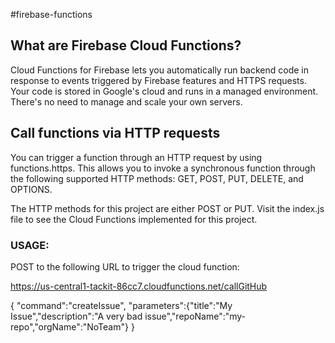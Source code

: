 #firebase-functions

## What are Firebase Cloud Functions?

Cloud Functions for Firebase lets you automatically run backend code in response to events triggered by Firebase features and HTTPS requests. Your code is stored in Google's cloud and runs in a managed environment. There's no need to manage and scale your own servers.

## Call functions via HTTP requests

You can trigger a function through an HTTP request by using functions.https. This allows you to invoke a synchronous function through the following supported HTTP methods: GET, POST, PUT, DELETE, and OPTIONS.

The HTTP methods for this project are either POST or PUT. Visit the index.js file to see the Cloud Functions implemented for this project.

### USAGE:

POST to the following URL to trigger the cloud function:

https://us-central1-tackit-86cc7.cloudfunctions.net/callGitHub


{
    "command":"createIssue",
    "parameters":{"title":"My Issue","description":"A very bad issue","repoName":"my-repo","orgName":"NoTeam"}
}